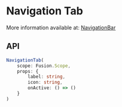 # Navigation Tab

More information available at: [NavigationBar]("https://shunnedreality.github.io/material-roblox/components/navigationbar")

## API

```typescript
NavigationTab(
	scope: Fusion.Scope,
	props: {
		label: string,
		icon: string,
		onActive: () => ()
	}
)
```